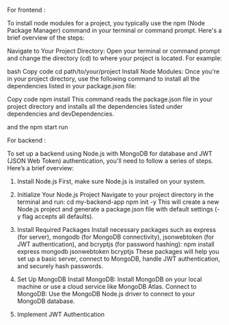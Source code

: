For frontend :

To install node modules for a project, you typically use the npm (Node Package Manager) command in your terminal or command prompt. Here's a brief overview of the steps:

Navigate to Your Project Directory: Open your terminal or command prompt and change the directory (cd) to where your project is located. For example:

bash
Copy code
cd path/to/your/project
Install Node Modules: Once you're in your project directory, use the following command to install all the dependencies listed in your package.json file:

Copy code
npm install
This command reads the package.json file in your project directory and installs all the dependencies listed under dependencies and devDependencies.


and the npm start run


For backend : 

To set up a backend using Node.js with MongoDB for database and JWT (JSON Web Token) authentication, you'll need to follow a series of steps. Here’s a brief overview:

1. Install Node.js
First, make sure Node.js is installed on your system.

2. Initialize Your Node.js Project
Navigate to your project directory in the terminal and run:
cd my-backend-app
npm init -y
This will create a new Node.js project and generate a package.json file with default settings (-y flag accepts all defaults).

3. Install Required Packages
Install necessary packages such as express (for server), mongodb (for MongoDB connectivity), jsonwebtoken (for JWT authentication), and bcryptjs (for password hashing):
npm install express mongodb jsonwebtoken bcryptjs
These packages will help you set up a basic server, connect to MongoDB, handle JWT authentication, and securely hash passwords.


4. Set Up MongoDB
Install MongoDB: Install MongoDB on your local machine or use a cloud service like MongoDB Atlas.
Connect to MongoDB: Use the MongoDB Node.js driver to connect to your MongoDB database.


5. Implement JWT Authentication
